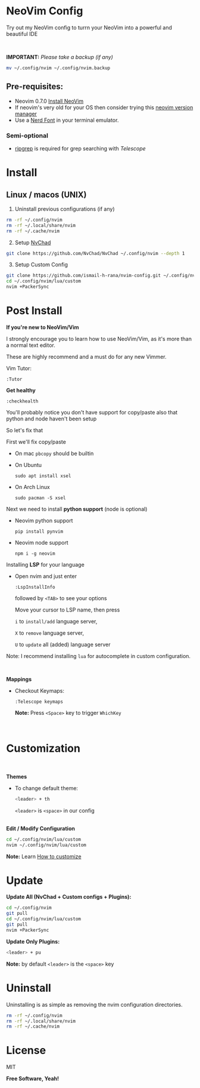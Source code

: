 # NeoVim Config

Try out my NeoVim config to turrn your NeoVim into a powerful and beautiful IDE

<br/>

**IMPORTANT:**  *Please take a backup (if any)*
```sh
mv ~/.config/nvim ~/.config/nvim.backup
```


## Pre-requisites:
- Neovim 0.7.0 [Install NeoVim](https://github.com/neovim/neovim/wiki/Installing-Neovim)
- If neovim's very old for your OS then consider trying this [neovim version manager](https://github.com/MordechaiHadad/bob)
- Use a [Nerd Font](https://www.nerdfonts.com) in your terminal emulator.

### Semi-optional
- [ripgrep](https://github.com/BurntSushi/ripgrep) is required for grep searching with *Telescope*

# Install
## Linux / macos (UNIX)

1. Uninstall previous configurations (if any)
```sh
rm -rf ~/.config/nvim
rm -rf ~/.local/share/nvim
rm -rf ~/.cache/nvim
```
2. Setup [NvChad](https://nvchad.github.io)
```sh
git clone https://github.com/NvChad/NvChad ~/.config/nvim --depth 1
```
3. Setup Custom Config
```sh
git clone https://github.com/ismail-h-rana/nvim-config.git ~/.config/nvim/lua/custom --depth 1
cd ~/.config/nvim/lua/custom
nvim +PackerSync
```


# Post Install

**If you're new to NeoVim/Vim**

I strongly encourage you to learn how to use NeoVim/Vim, as it's more than a normal text editor.

These are highly recommend and a must do for any new Vimmer.

Vim Tutor:
```
:Tutor
```

**Get healthy**
```
:checkhealth
```
You'll probably notice you don't have support for copy/paste also that python and node haven't been setup

So let's fix that

First we'll fix copy/paste

  - On mac `pbcopy` should be builtin

  - On Ubuntu
    ```
    sudo apt install xsel
    ```
  - On Arch Linux
    ```
    sudo pacman -S xsel
    ```

Next we need to install **python support** (node is optional)

  - Neovim python support
    ```
    pip install pynvim
    ```
  - Neovim node support
    ```
    npm i -g neovim
    ```

Installing **LSP** for your language

  - Open nvim and just enter
    ```
    :LspInstallInfo
    ```
    followed by `<TAB>` to see your options
    
    Move your cursor to LSP name, then press 
    
    `i` to `install/add` language server, 
    
    `X` to `remove` language server,
    
    `U` to `update` all (added) language server

Note: I recommend installing `lua` for autocomplete in custom configuration.

<br/>

**Mappings**

  - Checkout Keymaps:
    ```
    :Telescope keymaps
    ```
    
    **Note:** Press `<Space>` key to trigger `WhichKey`
    
<br/>

# Customization

<br/>

**Themes**

  - To change default theme: 
    ```sh
    <leader> + th
    ```
    `<leader>` is `<space>` in our config
<br/><br>
    
**Edit / Modify Configuration**

```sh
cd ~/.config/nvim/lua/custom
nvim ~/.config/nvim/lua/custom
```
**Note:** Learn [How to customize](https://nvchad.github.io/config/Custom%20config)
<br/>

# Update

**Update All (NvChad + Custom configs + Plugins):**
```sh
cd ~/.config/nvim
git pull
cd ~/.config/nvim/lua/custom
git pull
nvim +PackerSync
```


**Update Only Plugins:**
```sh
<leader> + pu
```
**Note:** by default `<leader>` is the `<space>` key


# Uninstall

Uninstalling is as simple as removing the nvim configuration directories.

```sh
rm -rf ~/.config/nvim
rm -rf ~/.local/share/nvim
rm -rf ~/.cache/nvim
```

# License

MIT

**Free Software, Yeah!**
